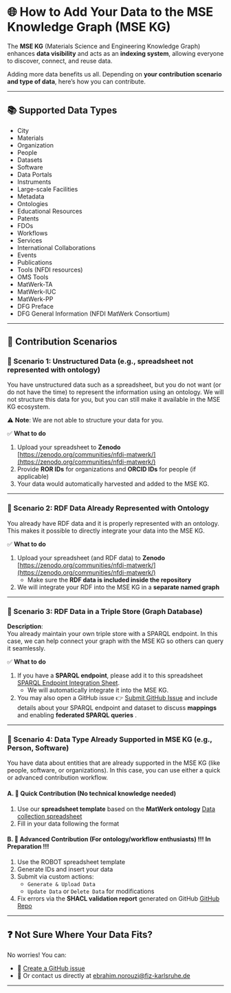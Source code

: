 # 🌐 How to Add Your Data to the MSE Knowledge Graph (MSE KG)

The **MSE KG** (Materials Science and Engineering Knowledge Graph) enhances **data visibility** and acts as an **indexing system**, allowing everyone to discover, connect, and reuse data.

Adding more data benefits us all. Depending on **your contribution scenario and type of data**, here’s how you can contribute.

---

## 📚 Supported Data Types

- City  
- Materials  
- Organization  
- People  
- Datasets  
- Software  
- Data Portals  
- Instruments  
- Large-scale Facilities  
- Metadata  
- Ontologies  
- Educational Resources  
- Patents  
- FDOs  
- Workflows  
- Services  
- International Collaborations  
- Events  
- Publications  
- Tools (NFDI resources)  
- OMS Tools  
- MatWerk-TA  
- MatWerk-IUC  
- MatWerk-PP  
- DFG Preface  
- DFG General Information (NFDI MatWerk Consortium)

---

## 🧭 Contribution Scenarios

### 🔹 Scenario 1: Unstructured Data (e.g., spreadsheet not represented with ontology)

You have unstructured data such as a spreadsheet, but you do not want (or do not have the time) to represent the information using an ontology. We will not structure this data for you, but you can still make it available in the MSE KG ecosystem.

⚠️ **Note**: We are not able to structure your data for you.  

✅ **What to do**  
1. Upload your spreadsheet to **Zenodo** [https://zenodo.org/communities/nfdi-matwerk/](https://zenodo.org/communities/nfdi-matwerk/)  
2. Provide **ROR IDs** for organizations and **ORCID IDs** for people (if applicable)  
3. Your data would automatically harvested and added to the MSE KG.

---

### 🔹 Scenario 2: RDF Data Already Represented with Ontology

You already have RDF data and it is properly represented with an ontology. This makes it possible to directly integrate your data into the MSE KG.

✅ **What to do**  
1. Upload your spreadsheet (and RDF data) to **Zenodo** [https://zenodo.org/communities/nfdi-matwerk/](https://zenodo.org/communities/nfdi-matwerk/)  
   - Make sure the **RDF data is included inside the repository**  
2. We will integrate your RDF into the MSE KG in a **separate named graph**

---

### 🔹 Scenario 3: RDF Data in a Triple Store (Graph Database)

**Description**:  
You already maintain your own triple store with a SPARQL endpoint. In this case, we can help connect your graph with the MSE KG so others can query it seamlessly.

✅ **What to do**  
1. If you have a **SPARQL endpoint**, please add it to this spreadsheet [SPARQL Endpoint Integration Sheet](https://docs.google.com/spreadsheets/d/1tiB4IZTCsjcw5QxBWk70XpRcwfw5-gs7CW2QTM5ZBiI/edit?gid=85394968#gid=85394968).  
   - We will automatically integrate it into the MSE KG.   
2. You may also open a GitHub issue 👉 [Submit GitHub Issue](https://github.com/ISE-FIZKarlsruhe/matwerk/issues) and include details about your SPARQL endpoint and dataset to discuss **mappings** and enabling **federated SPARQL queries** .  

---

### 🔹 Scenario 4: Data Type Already Supported in MSE KG (e.g., Person, Software)

You have data about entities that are already supported in the MSE KG (like people, software, or organizations). In this case, you can use either a quick or advanced contribution workflow.

#### A. 🚀 Quick Contribution (No technical knowledge needed)  
1. Use our **spreadsheet template** based on the **MatWerk ontology** [Data collection spreadsheet](https://docs.google.com/spreadsheets/d/1tiB4IZTCsjcw5QxBWk70XpRcwfw5-gs7CW2QTM5ZBiI/edit?usp=sharing)  
2. Fill in your data following the format 

#### B. 🔬 Advanced Contribution (For ontology/workflow enthusiasts) !!! In Preparation !!!
1. Use the ROBOT spreadsheet template  
2. Generate IDs and insert your data  
3. Submit via custom actions:  
   - `Generate & Upload Data`  
   - `Update Data` or `Delete Data` for modifications  
4. Fix errors via the **SHACL validation report** generated on GitHub [GitHub Repo](https://github.com/ISE-FIZKarlsruhe/matwerk)  

---

## ❓ Not Sure Where Your Data Fits?

No worries! You can:  
- 📩 [Create a GitHub issue](https://github.com/ISE-FIZKarlsruhe/matwerk/issues)  
- 📧 Or contact us directly at [ebrahim.norouzi@fiz-karlsruhe.de](mailto:ebrahim.norouzi@fiz-karlsruhe.de)

---
